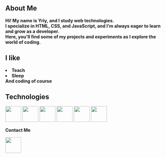 ## About Me
<b>Hi! My name is Yriy, and I study web technologies.  
I specialize in HTML, CSS, and JavaScript, and I'm always eager to learn and grow as a developer.  
Here, you'll find some of my projects and experiments as I explore the world of coding.</b>

<h2>I like</h2>
<b>
  <li>Teach</li>
  <li>Sleep</li>
<b>And coding of course</b>
  
</b>

<h2>Technologies</h2>

<div>
<img src="https://upload.wikimedia.org/wikipedia/commons/thumb/6/61/HTML5_logo_and_wordmark.svg/512px-HTML5_logo_and_wordmark.svg.png" style="width:50px; height:50px">
<img src="https://cdn-icons-png.flaticon.com/128/5968/5968242.png" style="width:50px; height:50px">
<img src="https://getbootstrap.com/docs/5.2/assets/brand/bootstrap-logo-shadow.png" style="width:50px; height:50px">
<img src="https://www.freepnglogos.com/uploads/javascript-png/javascript-vector-logo-yellow-png-transparent-javascript-vector-12.png" style="width:50px; height:50px"> 
<img src="https://icon.icepanel.io/Technology/svg/Git.svg" style="width:50px; heigth:50px;">
<img src="https://cdn-icons-png.freepik.com/256/3291/3291695.png?ga=GA1.1.155383862.1728930495&semt=ais_hybrid" style="width:50px; heigth:50px">
</div>

<b>Contact Me</b>

<a href="https://www.instagram.com/likema1n/">
<img src="https://cdn-icons-png.freepik.com/256/2111/2111463.png?ga=GA1.1.155383862.1728930495&semt=ais_hybrid" style="width:50px; heigth:50px">
</a>



